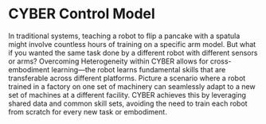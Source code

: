 # CYBER Control Model

In traditional systems, teaching a robot to flip a pancake with a spatula might involve countless hours of training on a specific arm model. But what if you wanted the same task done by a different robot with different sensors or arms? Overcoming Heterogeneity within CYBER allows for cross-embodiment learning—the robot learns fundamental skills that are transferable across different platforms. Picture a scenario where a robot trained in a factory on one set of machinery can seamlessly adapt to a new set of machines at a different facility. CYBER achieves this by leveraging shared data and common skill sets, avoiding the need to train each robot from scratch for every new task or embodiment.
